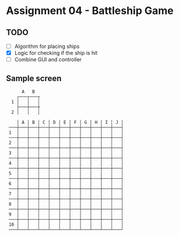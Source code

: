 # Assignment 04 - Battleship Game

## TODO
 - [ ] Algorithm for placing ships
 - [x] Logic for checking if the ship is hit
 - [ ] Combine GUI and controller

## Sample screen

```
      A   B
    ┌───┬───┬
  1 │   │   │
    ├───┼───┼
  2 │   │   │
```


```
    │ A │ B │ C │ D │ E │ F │ G │ H │ I │ J │
 ───┼───┼───┼───┼───┼───┼───┼───┼───┼───┼───┤
 1  │   │   │   │   │   │   │   │   │   │   │
 ───┼───┼───┼───┼───┼───┼───┼───┼───┼───┼───┤
 2  │   │   │   │   │   │   │   │   │   │   │
 ───┼───┼───┼───┼───┼───┼───┼───┼───┼───┼───┤
 3  │   │   │   │   │   │   │   │   │   │   │
 ───┼───┼───┼───┼───┼───┼───┼───┼───┼───┼───┤
 4  │   │   │   │   │   │   │   │   │   │   │
 ───┼───┼───┼───┼───┼───┼───┼───┼───┼───┼───┤
 5  │   │   │   │   │   │   │   │   │   │   │
 ───┼───┼───┼───┼───┼───┼───┼───┼───┼───┼───┤
 6  │   │   │   │   │   │   │   │   │   │   │
 ───┼───┼───┼───┼───┼───┼───┼───┼───┼───┼───┤
 7  │   │   │   │   │   │   │   │   │   │   │
 ───┼───┼───┼───┼───┼───┼───┼───┼───┼───┼───┤
 8  │   │   │   │   │   │   │   │   │   │   │
 ───┼───┼───┼───┼───┼───┼───┼───┼───┼───┼───┤
 9  │   │   │   │   │   │   │   │   │   │   │
 ───┼───┼───┼───┼───┼───┼───┼───┼───┼───┼───┤
 10 │   │   │   │   │   │   │   │   │   │   │
 ───┴───┴───┴───┴───┴───┴───┴───┴───┴───┴───┘
```